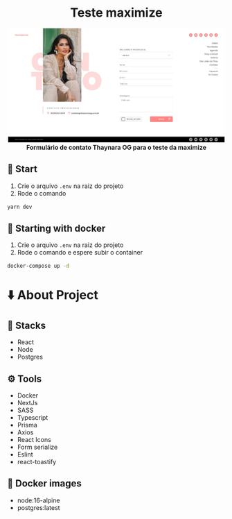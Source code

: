 <div align="center">
  <h1>Teste maximize</h1>
  <img src="/public/readme-image.jpg" width="500px" />
  <b>Formulário de contato Thaynara OG para o teste da maximize</b>
</div>

## 🏁 Start
1. Crie o arquivo <code>.env</code> na raiz do projeto
2. Rode o comando
```bash
yarn dev
```

## 🐳 Starting with docker
1. Crie o arquivo <code>.env</code> na raiz do projeto
2. Rode o comando e espere subir o container
```bash
docker-compose up -d
```

# ⬇️ About Project

## 🚀 Stacks
- React
- Node
- Postgres

## ⚙️ Tools
- Docker
- NextJs
- SASS
- Typescript
- Prisma
- Axios
- React Icons
- Form serialize
- Eslint
- react-toastify

## 🐳 Docker images
- node:16-alpine
- postgres:latest